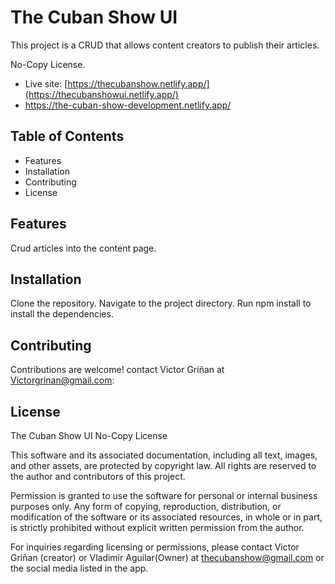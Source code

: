 # The Cuban Show UI
This project is a CRUD that allows content creators to publish their articles.


No-Copy License.
- Live site: [https://thecubanshow.netlify.app/](https://thecubanshowui.netlify.app/)
- https://the-cuban-show-development.netlify.app/

## Table of Contents
- Features
- Installation
- Contributing
- License
## Features
Crud articles into the content page.
## Installation
Clone the repository.
Navigate to the project directory.
Run npm install to install the dependencies.
## Contributing
Contributions are welcome! contact Victor Griñan at Victorgrinan@gmail.com:
## License
The Cuban Show UI No-Copy License

This software and its associated documentation, including all text, images, and other assets, are protected by copyright law. All rights are reserved to the author and contributors of this project.

Permission is granted to use the software for personal or internal business purposes only. Any form of copying, reproduction, distribution, or modification of the software or its associated resources, in whole or in part, is strictly prohibited without explicit written permission from the author.

For inquiries regarding licensing or permissions, please contact Victor Griñan (creator) or Vladimir Aguilar(Owner) at thecubanshow@gmail.com or the social media listed in the app.
